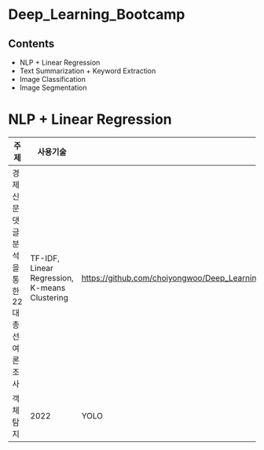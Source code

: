 # Deep_Learning_Bootcamp

## Contents
+ NLP + Linear Regression
+ Text Summarization + Keyword Extraction
+ Image Classification
+ Image Segmentation

# NLP + Linear Regression
주제                                         | 사용기술|                        링크|
|--------------------------------------------|----------|------------------------------|
경제 신문 댓글 분석을 통한 22대 총선 여론조사 | TF-IDF, Linear Regression, K-means Clustering | https://github.com/choiyongwoo/Deep_Learning_Bootcamp/blob/main/text_mining_project_1/text_mining_project1_%EB%B0%9C%ED%91%9C%EC%9E%90%EB%A3%8C.pdf
객체탐지 | 2022 | YOLO | [링크를걸겠습니다.](https://github.com/shiny0510/pycaret)
